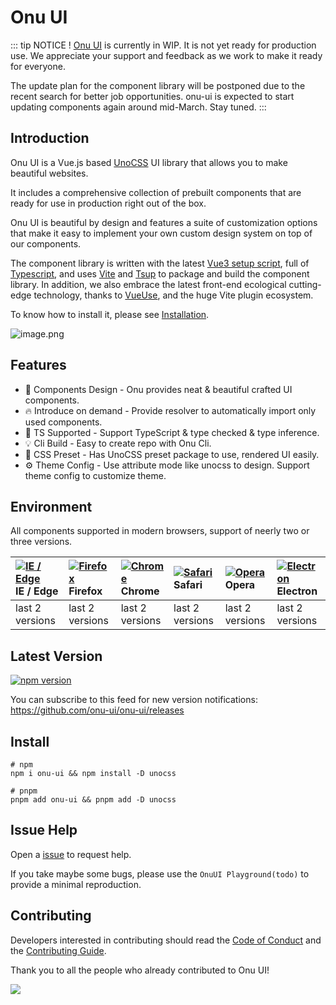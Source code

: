 # Onu UI

::: tip NOTICE !
[Onu UI](https://github.com/onu-ui/onu-ui) is currently in WIP. It is not yet ready for production use. We appreciate your support and feedback as we work to make it ready for everyone.

The update plan for the component library will be postponed due to the recent search for better job opportunities. onu-ui is expected to start updating components again around mid-March. Stay tuned.
:::
## Introduction

Onu UI is a Vue.js based [UnoCSS](https://github.com/unocss/unocss) UI library that allows you to make beautiful websites. 

It includes a comprehensive collection of prebuilt components that are ready for use in production right out of the box.

Onu UI is beautiful by design and features a suite of customization options that make it easy to implement your own custom design system on top of our components.

The component library is written with the latest [Vue3 setup script](https://vuejs.org/guide/typescript/composition-api.html), full of [Typescript](https://www.typescriptlang.org/), and uses [Vite](https://vitejs.dev/) and [Tsup](https://github.com/egoist/tsup) to package and build the component library. In addition, we also embrace the latest front-end ecological cutting-edge technology, thanks to [VueUse](https://vueuse.org/), and the huge Vite plugin ecosystem. 

To know how to install it, please see [Installation](./install.md).

![image.png](https://cdn.nlark.com/yuque/0/2023/png/785653/1676598019422-e2da3777-0106-4fe2-959c-0b5b874afcf1.png?x-oss-process=image%2Fresize%2Cw_1500%2Climit_0)

## Features

- 🌈 Components Design - Onu provides neat & beautiful crafted UI components.
- 🔥 Introduce on demand  - Provide resolver to automatically import only used components.
- 🎉 TS Supported - Support TypeScript & type checked & type inference.
- 💡 Cli Build - Easy to create repo with Onu Cli.
- 🍬 CSS Preset - Has UnoCSS preset package to use, rendered UI easily.
- ⚙️ Theme Config - Use attribute mode like unocss to design. Support theme config to customize theme.

## Environment

All components supported in modern browsers, support of neerly two or three versions.

| [![IE / Edge](https://cdn.nlark.com/yuque/0/2023/png/785653/1676598386595-58e6efd6-bd29-4671-bf28-e289dc8911e2.png)](http://godban.github.io/browsers-support-badges/) IE / Edge | [![Firefox](https://cdn.nlark.com/yuque/0/2023/png/785653/1676598386577-a25d20a4-c8e3-4c57-86bc-a1c853264457.png)](http://godban.github.io/browsers-support-badges/) Firefox | [![Chrome](https://cdn.nlark.com/yuque/0/2023/png/785653/1676598386568-5c1d71d1-732d-41b6-a20c-9900d1bcaa7a.png)](http://godban.github.io/browsers-support-badges/) Chrome | [![Safari](https://cdn.nlark.com/yuque/0/2023/png/785653/1676598386580-1a0870a7-0483-4c92-84ee-5afcd1da92d6.png)](http://godban.github.io/browsers-support-badges/) Safari | [![Opera](https://cdn.nlark.com/yuque/0/2023/png/785653/1676598386571-49e31a0f-d0e4-4efc-8808-a5eedd4101fe.png)](http://godban.github.io/browsers-support-badges/) Opera | [![Electron](https://cdn.nlark.com/yuque/0/2023/png/785653/1676598389214-b4742a92-cfe7-4730-aefb-f2fb5fd046f3.png)](http://godban.github.io/browsers-support-badges/) Electron |
| :----------------------------------------------------------- | :----------------------------------------------------------- | :----------------------------------------------------------- | :----------------------------------------------------------- | :----------------------------------------------------------- | :----------------------------------------------------------- |
| last 2 versions                                                         | last 2 versions                                              | last 2 versions                                              | last 2 versions                                              | last 2 versions                                              | last 2 versions                                              |



## Latest Version

[![npm version](https://img.shields.io/github/package-json/v/onu-ui/onu-ui)](https://www.npmjs.com/package/onu-ui)

You can subscribe to this feed for new version notifications: https://github.com/onu-ui/onu-ui/releases

## Install

```shell
# npm
npm i onu-ui && npm install -D unocss

# pnpm
pnpm add onu-ui && pnpm add -D unocss
```

## Issue Help

Open a [issue](https://github.com/onu-ui/onu-ui/issues) to request help.

If you take maybe some bugs, please use the `OnuUI Playground(todo)` to provide a minimal reproduction.

## Contributing

Developers interested in contributing should read the [Code of Conduct](https://github.com/onu-ui/onu-ui/blob/main/CODE_OF_CONDUCT.md) and the [Contributing Guide](https://github.com/onu-ui/onu-ui/blob/main/CONTRIBUTING.md).

Thank you to all the people who already contributed to Onu UI!

<a href="https://github.com/onu-ui/onu-ui/graphs/contributors"><img src="https://contrib.rocks/image?repo=onu-ui/onu-ui" /></a>
